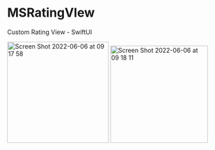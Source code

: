 # MSRatingVIew

Custom Rating View - SwiftUI


<img width="233" alt="Screen Shot 2022-06-06 at 09 17 58" src="https://user-images.githubusercontent.com/3922656/172159237-96509fba-c689-4f25-a46a-47a8756275ba.png">
<img width="224" alt="Screen Shot 2022-06-06 at 09 18 11" src="https://user-images.githubusercontent.com/3922656/172159247-1bdbd2e3-305d-4bb4-a27e-d87c1c2c79b2.png">
